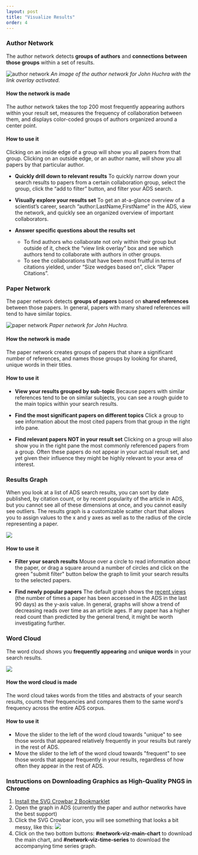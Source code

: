 ```yaml
---
layout: post
title: "Visualize Results"
order: 4
---
```



### Author Network
The author network detects **groups of authors** and **connections between those groups** within a set of results.

<img src="{{site.baseurl}}/img/author_network.png" alt="author network" class="img-responsive">
<i>An image of the author network for John Huchra with the link overlay activated. </i>
<br/>

#### How the network is made

The author network takes the top 200 most frequently appearing authors within your result set, measures the frequency of collaboration between them, and displays color-coded groups of authors organized around a center point.

#### How to use it

Clicking on an inside edge of a group will show you all papers from that group. Clicking on an outside edge, or an author name, will show you all papers by that particular author.

* **Quickly drill down to relevant results**
 To quickly narrow down your search results to papers from a certain collaboration group, select the group, click the “add to filter” button,  and filter your ADS search.

* **Visually explore your results set**
To get an at-a-glance overview of a scientist’s career, search “author:LastName,FirstName” in the ADS, view the network, and quickly see an organized overview of important collaborators.

*  **Answer specific questions about the results set**
     * To find authors who collaborate not only within their group but outside of it, check the “view link overlay” box and see which authors tend to collaborate with authors in other groups.
     * To see the collaborations that have been most fruitful in terms of citations yielded, under “Size wedges based on”, click “Paper Citations”.


### Paper Network
The paper network detects **groups of papers** based on **shared references** between those papers. In general, papers with many shared references will tend to have similar topics.

<img src="{{site.baseurl}}/img/paper-network.png" alt="paper network" class="img-responsive">
<i>Paper network for John Huchra.</i>
<br/>

#### How the network is made
The paper network creates groups of papers that share a significant number of references, and names those groups by looking for shared, unique words in their titles.

#### How to use it

* **View your results grouped by sub-topic**
Because papers with similar references tend to be on similar subjects, you can see a rough guide to the main topics within your search results.

* **Find the most significant papers on different topics**
Click a group to see information about the most cited papers from that group in the right info pane.

* **Find relevant papers NOT in your result set**
Clicking on a group will also show you in the right pane the most commonly referenced papers from a group. Often these papers do not appear in your actual result set, and yet given their influence they might be highly relevant to your area of interest.


### Results Graph
When you look at a list of ADS search results, you can sort by date published, by citation count, or by recent popularity of the article in ADS, but you cannot see all of these dimensions at once, and you cannot easily see outliers. The results graph is a customizable scatter chart that allows you to assign values to the x and y axes as well as to the radius of the circle representing a paper.

<img src="{{site.baseurl}}/img/scatter-plot.png" class="img-responsive">

#### How to use it

* **Filter your search results**
Mouse over a circle to read information about the paper, or drag a square around a number of circles and click on the green "submit filter" button below the graph to limit your search results to the selected papers.


* **Find newly popular papers**
The default graph shows the [recent views](../actions/analyze#recent-views) (the number of times a paper has been accessed in the ADS in the last 90 days) as the y-axis value. In general, graphs will show a trend of decreasing reads over time as an article ages. If any paper has a higher read count than predicted by the general trend, it might be worth investigating further.


### Word Cloud
The word cloud shows you **frequently appearing** and **unique words** in your search results.

<img src="{{site.baseurl}}/img/word-cloud.png" class="img-responsive">

#### How the word cloud is made
The word cloud takes words from the titles and abstracts of your search results, counts their frequencies and compares them to the same word's frequency across the entire ADS corpus.

#### How to use it
* Move the slider to the left of the word cloud towards "unique" to see those words that appeared relatively frequently in your results but rarely in the rest of ADS.
* Move the slider to the left of the word cloud towards "frequent" to see those words that appear frequently in your results, regardless of how often they appear in the rest of ADS.

### Instructions on Downloading Graphics as High-Quality PNGS in Chrome
1. <a href="https://nytimes.github.io/svg-crowbar/"> Install the SVG Crowbar 2 Bookmarklet</a>
2. Open the graph in ADS (currently the paper and author networks have the best support)
3. Click the SVG Crowbar icon, you will see something that looks a bit messy, like this: <img src="{{site.baseurl}}/img/svg-crowbar.png" class="img-responsive">
4. Click on the two bottom buttons: <b> #network-viz-main-chart</b> to download the main chart, and <b>#network-viz-time-series</b> to download the accompanying time series graph.
